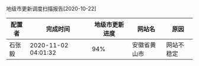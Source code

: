 地级市更新调度扫描报告[2020-10-22]

|	配置者	|	完成时间	|	地级市更新进度	|	网站名	|	原因	|
|----|----|----|----|----|
|	石张毅	|	2020-11-02 04:01:32	|	 94%	|	安徽省黄山市	| 网站不稳定 |

